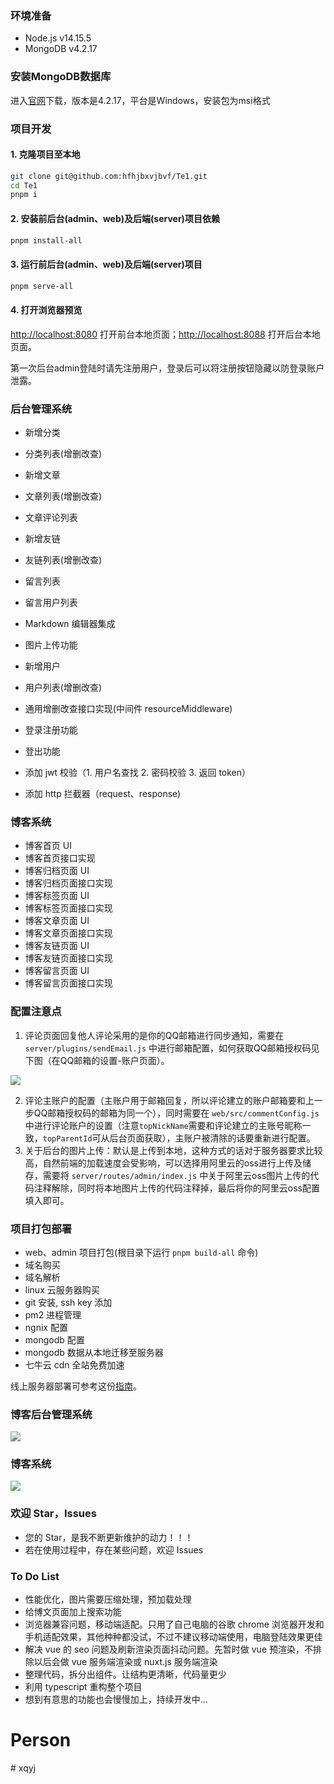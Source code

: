 ### 环境准备

- Node.js v14.15.5
- MongoDB v4.2.17

### 安装MongoDB数据库

进入[官网](https://www.mongodb.com/try/download/community)下载，版本是4.2.17，平台是Windows，安装包为msi格式

### 项目开发

#### 1. 克隆项目至本地

```sh
git clone git@github.com:hfhjbxvjbvf/Te1.git
cd Te1
pnpm i
```

#### 2. 安装前后台(admin、web)及后端(server)项目依赖

```sh
pnpm install-all
```

#### 3. 运行前后台(admin、web)及后端(server)项目

```sh
pnpm serve-all
```

#### 4. 打开浏览器预览

<http://localhost:8080> 打开前台本地页面；<http://localhost:8088> 打开后台本地页面。

第一次后台admin登陆时请先注册用户，登录后可以将注册按钮隐藏以防登录账户泄露。

### 后台管理系统

- 新增分类
- 分类列表(增删改查)

- 新增文章
- 文章列表(增删改查)

- 文章评论列表

- 新增友链
- 友链列表(增删改查)

- 留言列表

- 留言用户列表

- Markdown 编辑器集成
- 图片上传功能

- 新增用户
- 用户列表(增删改查)

- 通用增删改查接口实现(中间件 resourceMiddleware)

- 登录注册功能
- 登出功能
- 添加 jwt 校验（1. 用户名查找 2. 密码校验 3. 返回 token）
- 添加 http 拦截器（request、response)

### 博客系统

- 博客首页 UI
- 博客首页接口实现
- 博客归档页面 UI
- 博客归档页面接口实现
- 博客标签页面 UI
- 博客标签页面接口实现
- 博客文章页面 UI
- 博客文章页面接口实现
- 博客友链页面 UI
- 博客友链页面接口实现
- 博客留言页面 UI
- 博客留言页面接口实现

### 配置注意点

1. 评论页面回复他人评论采用的是你的QQ邮箱进行同步通知，需要在 `server/plugins/sendEmail.js` 中进行邮箱配置，如何获取QQ邮箱授权码见下图（在QQ邮箱的设置-账户页面）。

![](https://miqilin-blog.oss-cn-shenzhen.aliyuncs.com/qq-shouquanma.png)

2. 评论主账户的配置（主账户用于邮箱回复，所以评论建立的账户邮箱要和上一步QQ邮箱授权码的邮箱为同一个），同时需要在 `web/src/commentConfig.js` 中进行评论账户的设置（注意`topNickName`需要和评论建立的主账号昵称一致，`topParentId`可从后台页面获取），主账户被清除的话要重新进行配置。
3. 关于后台的图片上传：默认是上传到本地，这种方式的话对于服务器要求比较高，自然前端的加载速度会受影响，可以选择用阿里云的oss进行上传及储存，需要将 `server/routes/admin/index.js` 中关于阿里云oss图片上传的代码注释解除，同时将本地图片上传的代码注释掉，最后将你的阿里云oss配置填入即可。

### 项目打包部署

- web、admin 项目打包(根目录下运行 `pnpm build-all` 命令)
- 域名购买
- 域名解析
- linux 云服务器购买
- git 安装, ssh key 添加
- pm2 进程管理
- ngnix 配置
- mongodb 配置
- mongodb 数据从本地迁移至服务器
- 七牛云 cdn 全站免费加速

线上服务器部署可参考这份[指南](https://www.yuque.com/lingqian-ceavu/gxhqpr)。

### 博客后台管理系统

![](https://miqilin-blog.oss-cn-shenzhen.aliyuncs.com/admin.gif)

### 博客系统

![](https://miqilin-blog.oss-cn-shenzhen.aliyuncs.com/web.gif)

### 欢迎 Star，Issues

- 您的 Star，是我不断更新维护的动力！！！
- 若在使用过程中，存在某些问题，欢迎 Issues

### To Do List

- 性能优化，图片需要压缩处理，预加载处理
- 给博文页面加上搜索功能
- 浏览器兼容问题，移动端适配。只用了自己电脑的谷歌 chrome 浏览器开发和手机适配效果，其他种种都没试，不过不建议移动端使用，电脑登陆效果更佳
- 解决 vue 的 seo 问题及刷新渲染页面抖动问题。先暂时做 vue 预渲染，不排除以后会做 vue 服务端渲染或 nuxt.js 服务端渲染
- 整理代码，拆分出组件。让结构更清晰，代码量更少
- 利用 typescript 重构整个项目
- 想到有意思的功能也会慢慢加上，持续开发中...

# Person
#   x q y j  
 